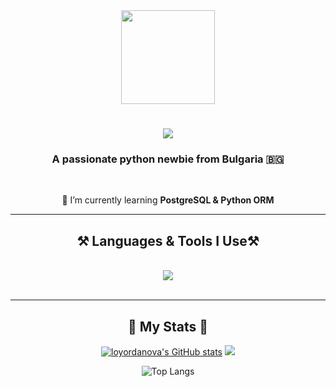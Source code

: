 <div  align="center">
  <img src="https://media.giphy.com/media/v1.Y2lkPTc5MGI3NjExc3NudTZzOHIwdHI3YWxxOWV5cWp4bHE4c2ozdHZyN3Bjcmp5bGdjNSZlcD12MV9pbnRlcm5hbF9naWZfYnlfaWQmY3Q9cw/f6RQunjGphgB1GEVkO/giphy.gif" width="150"/>


<h1 align="center">
    <img src="https://readme-typing-svg.herokuapp.com/?font=Righteous&size=35&center=true&vCenter=true&width=500&height=70&duration=4000&lines=Hi+There!+👋;+I'm+Lora!;" />
</h1>

<h3 align="center">A passionate python newbie from Bulgaria 🇧🇬</h3>

<br/>

<div align="center">
 
 🌱 I’m currently learning **PostgreSQL & Python ORM**


 <hr/>
 
<h2 align="center">⚒️ Languages & Tools I Use⚒️</h2>
<br/>
<div align="center">
    <img src="https://skillicons.dev/icons?i=python,javascript,postgresql,docker,pycharm,vscode,django" /><br>
</div>

<br/>
<hr/>


  <h2>🐍 My Stats 🐍</h2>

<a href="http://www.github.com/loyordanova"><img src="https://github-readme-stats.vercel.app/api?username=loyordanova&show_icons=true&hide=&count_private=true&title_color=14b8a6&text_color=ffffff&icon_color=a855f7&bg_color=000000&hide_border=true&show_icons=true" alt="loyordanova's GitHub stats" /></a>
<a href="http://www.github.com/loyordanova"><img src="https://github-readme-streak-stats.herokuapp.com/?user=loyordanova&stroke=ffffff&background=000000&ring=14b8a6&fire=14b8a6&currStreakNum=ffffff&currStreakLabel=14b8a6&sideNums=ffffff&sideLabels=ffffff&dates=ffffff&hide_border=true" /></a>


![Top Langs](https://github-readme-stats.vercel.app/api/top-langs/?username=loyordanova&layout=compact&theme=github_dark&title_color=14b8a6&text_color=ffffff&bg_color=000000&hide_border=true)

